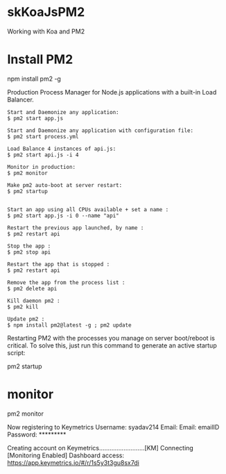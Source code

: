# skKoaJsPM2
Working with Koa and PM2

# Install PM2
npm install pm2 -g

 Production Process Manager for Node.js applications with a built-in Load Balancer.

	Start and Daemonize any application:
	$ pm2 start app.js

	Start and Daemonize any application with configuration file:
	$ pm2 start process.yml

	Load Balance 4 instances of api.js:
	$ pm2 start api.js -i 4

	Monitor in production:
	$ pm2 monitor

	Make pm2 auto-boot at server restart:
	$ pm2 startup


    Start an app using all CPUs available + set a name :
    $ pm2 start app.js -i 0 --name "api"

    Restart the previous app launched, by name :
    $ pm2 restart api

    Stop the app :
    $ pm2 stop api

    Restart the app that is stopped :
    $ pm2 restart api

    Remove the app from the process list :
    $ pm2 delete api

    Kill daemon pm2 :
    $ pm2 kill

    Update pm2 :
    $ npm install pm2@latest -g ; pm2 update

Restarting PM2 with the processes you manage on server boot/reboot is critical. To solve this, just run this command to generate an active startup script:

pm2 startup

# monitor
pm2 monitor

Now registering to Keymetrics
Username: syadav214
Email:
Email: emailID
Password: *********

Creating account on Keymetrics..........................[KM] Connecting
[Monitoring Enabled] Dashboard access: https://app.keymetrics.io/#/r/1s5y3t3gu8sx7di

